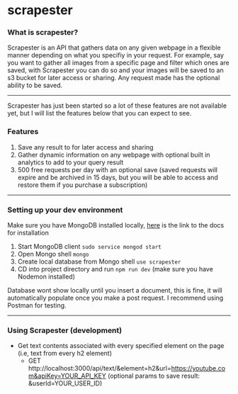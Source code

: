 # scrapester

### What is scrapester?
Scrapester is an API that gathers data on any given webpage in a flexible manner depending on what you specifiy in your request. For example, say you want to gather all images from a specific page and filter which ones are saved, with Scrapester you can do so and your images will be saved to an s3 bucket for later access or sharing. Any request made has the optional ability to be saved.  <hr />
Scrapester has just been started so a lot of these features are not available yet, but I will list the features below that you can expect to see.
 
### Features
1. Save any result to for later access and sharing
2. Gather dynamic information on any webpage with optional built in analytics to add to your query result
3. 500 free requests per day with an optional save (saved requests will expire and be archived in 15 days, but you will be able to access and restore them if you purchase a subscription)
<hr />

### Setting up your dev environment

Make sure you have MongoDB installed locally, <a href="https://docs.mongodb.com/manual/installation/">here</a> is the link to the docs for installation
1) Start MongoDB client
```sudo service mongod start```
2) Open Mongo shell
```mongo```
3) Create local database from Mongo shell
``` use scrapester ```  
4) CD into project directory and run ```npm run dev``` (make sure you have Nodemon installed)

Database wont show locally until you insert a document, this is fine, it will automatically populate once you make a post request. I recommend using Postman for testing.
<hr />

### Using Scrapester (development)
* Get text contents associated with every specified element on the page (i.e, text from every h2 element)
    *  GET http://localhost:3000/api/text/&element=h2&url=https://youtube.com&apiKey=YOUR_API_KEY (optional params to save result: &userId=YOUR_USER_ID)
